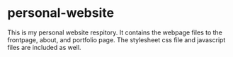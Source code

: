 # personal-website
This is my personal website respitory. It contains the webpage files to the frontpage, about, and portfolio page. The stylesheet css file and javascript files are included as well.
